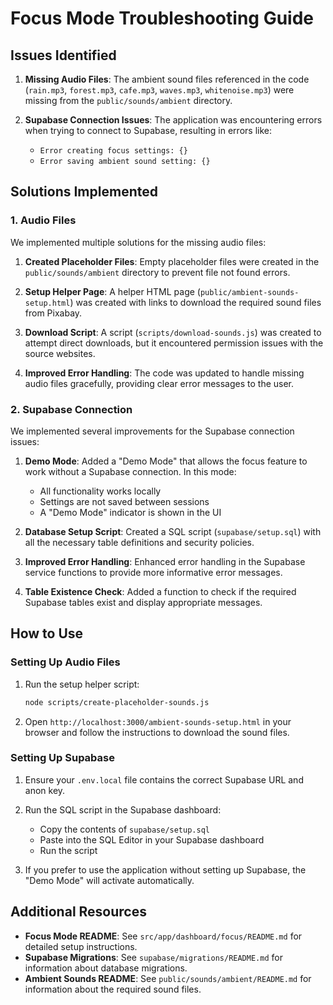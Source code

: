 # Focus Mode Troubleshooting Guide

## Issues Identified

1. **Missing Audio Files**: The ambient sound files referenced in the code (`rain.mp3`, `forest.mp3`, `cafe.mp3`, `waves.mp3`, `whitenoise.mp3`) were missing from the `public/sounds/ambient` directory.

2. **Supabase Connection Issues**: The application was encountering errors when trying to connect to Supabase, resulting in errors like:
   - `Error creating focus settings: {}`
   - `Error saving ambient sound setting: {}`

## Solutions Implemented

### 1. Audio Files

We implemented multiple solutions for the missing audio files:

1. **Created Placeholder Files**: Empty placeholder files were created in the `public/sounds/ambient` directory to prevent file not found errors.

2. **Setup Helper Page**: A helper HTML page (`public/ambient-sounds-setup.html`) was created with links to download the required sound files from Pixabay.

3. **Download Script**: A script (`scripts/download-sounds.js`) was created to attempt direct downloads, but it encountered permission issues with the source websites.

4. **Improved Error Handling**: The code was updated to handle missing audio files gracefully, providing clear error messages to the user.

### 2. Supabase Connection

We implemented several improvements for the Supabase connection issues:

1. **Demo Mode**: Added a "Demo Mode" that allows the focus feature to work without a Supabase connection. In this mode:
   - All functionality works locally
   - Settings are not saved between sessions
   - A "Demo Mode" indicator is shown in the UI

2. **Database Setup Script**: Created a SQL script (`supabase/setup.sql`) with all the necessary table definitions and security policies.

3. **Improved Error Handling**: Enhanced error handling in the Supabase service functions to provide more informative error messages.

4. **Table Existence Check**: Added a function to check if the required Supabase tables exist and display appropriate messages.

## How to Use

### Setting Up Audio Files

1. Run the setup helper script:
   ```bash
   node scripts/create-placeholder-sounds.js
   ```

2. Open `http://localhost:3000/ambient-sounds-setup.html` in your browser and follow the instructions to download the sound files.

### Setting Up Supabase

1. Ensure your `.env.local` file contains the correct Supabase URL and anon key.

2. Run the SQL script in the Supabase dashboard:
   - Copy the contents of `supabase/setup.sql`
   - Paste into the SQL Editor in your Supabase dashboard
   - Run the script

3. If you prefer to use the application without setting up Supabase, the "Demo Mode" will activate automatically.

## Additional Resources

- **Focus Mode README**: See `src/app/dashboard/focus/README.md` for detailed setup instructions.
- **Supabase Migrations**: See `supabase/migrations/README.md` for information about database migrations.
- **Ambient Sounds README**: See `public/sounds/ambient/README.md` for information about the required sound files. 